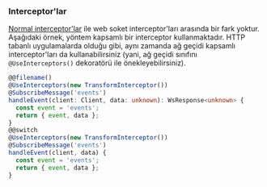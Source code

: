 ### Interceptor'lar

[Normal interceptor'lar](/docs/interceptors) ile web soket interceptor'ları arasında bir fark yoktur. Aşağıdaki örnek, yöntem kapsamlı bir interceptor kullanmaktadır. HTTP tabanlı uygulamalarda olduğu gibi, aynı zamanda ağ geçidi kapsamlı interceptor'ları da kullanabilirsiniz (yani, ağ geçidi sınıfını `@UseInterceptors()` dekoratörü ile önekleyebilirsiniz).

```typescript
@@filename()
@UseInterceptors(new TransformInterceptor())
@SubscribeMessage('events')
handleEvent(client: Client, data: unknown): WsResponse<unknown> {
  const event = 'events';
  return { event, data };
}
@@switch
@UseInterceptors(new TransformInterceptor())
@SubscribeMessage('events')
handleEvent(client, data) {
  const event = 'events';
  return { event, data };
}
```
